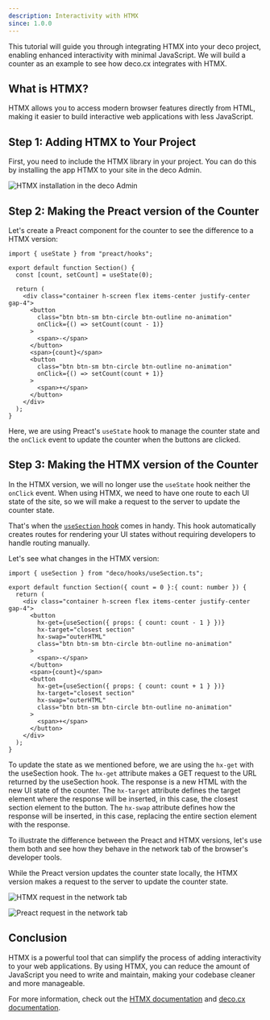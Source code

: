 ```yaml
---
description: Interactivity with HTMX
since: 1.0.0
---
```


This tutorial will guide you through integrating HTMX into your deco
project, enabling enhanced interactivity with minimal JavaScript.
We will build a counter as an example to see how deco.cx integrates
with HTMX.

## What is HTMX?

HTMX allows you to access modern browser features directly from HTML, 
making it easier to build interactive web applications with less 
JavaScript.

## Step 1: Adding HTMX to Your Project

First, you need to include the HTMX library in your project. 
You can do this by installing the app HTMX to your site in
the deco Admin.

![HTMX installation in the deco Admin](/docs/developing-guide/htmx/htmx-installation.png)

## Step 2: Making the Preact version of the Counter

Let's create a Preact component for the counter to see the 
difference to a HTMX version:

```tsx
import { useState } from "preact/hooks";

export default function Section() {
  const [count, setCount] = useState(0);

  return (
    <div class="container h-screen flex items-center justify-center gap-4">
      <button
        class="btn btn-sm btn-circle btn-outline no-animation"
        onClick={() => setCount(count - 1)}
      >
        <span>-</span>
      </button>
      <span>{count}</span>
      <button
        class="btn btn-sm btn-circle btn-outline no-animation"
        onClick={() => setCount(count + 1)}
      >
        <span>+</span>
      </button>
    </div>
  );
}
```

Here, we are using Preact's `useState` hook to manage the counter state 
and the `onClick` event to update the counter when the buttons are clicked.

## Step 3: Making the HTMX version of the Counter

In the HTMX version, we will no longer use the `useState` hook neither the
`onClick` event. When using HTMX, we need to have one route to each UI
state of the site, so we will make a request to the server to update
the counter state.

That's when the [`useSection` hook](/docs/api-reference/use-section/) 
comes in handy. This hook automatically creates routes for rendering your 
UI states without requiring developers to handle routing manually. 

Let's see what changes in the HTMX version:

```tsx
import { useSection } from "deco/hooks/useSection.ts";

export default function Section({ count = 0 }:{ count: number }) {
  return (
    <div class="container h-screen flex items-center justify-center gap-4">
      <button
        hx-get={useSection({ props: { count: count - 1 } })}
        hx-target="closest section"
        hx-swap="outerHTML"
        class="btn btn-sm btn-circle btn-outline no-animation"
      >
        <span>-</span>
      </button>
      <span>{count}</span>
      <button
        hx-get={useSection({ props: { count: count + 1 } })}
        hx-target="closest section"
        hx-swap="outerHTML"
        class="btn btn-sm btn-circle btn-outline no-animation"
      >
        <span>+</span>
      </button>
    </div>
  );
}
```

To update the state as we mentioned before, we are using the `hx-get`
with the useSection hook. The `hx-get` attribute makes a GET request to
the URL returned by the useSection hook. The response is a new HTML
with the new UI state of the counter. The `hx-target` attribute defines 
the target element where the response will be inserted, in this case, 
the closest section element to the button. The `hx-swap` attribute 
defines how the response will be inserted, in this case, replacing the 
entire section element with the response.

To illustrate the difference between the Preact and HTMX versions,
let's use them both and see how they behave in the network tab of the
browser's developer tools.

While the Preact version updates the counter state locally, the HTMX
version makes a request to the server to update the counter state.

![HTMX request in the network tab](/docs/developing-guide/htmx/htmx-network.gif)

![Preact request in the network tab](/docs/developing-guide/htmx/preact-network.gif)

## Conclusion

HTMX is a powerful tool that can simplify the process of adding 
interactivity to your web applications. By using HTMX, you can reduce 
the amount of JavaScript you need to write and maintain, making your 
codebase cleaner and more manageable.

For more information, check out the [HTMX documentation](https://htmx.org/docs/) 
and [deco.cx documentation](https://deco.cx/docs/).
